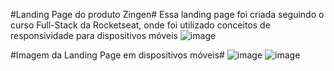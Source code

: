 #Landing Page do produto Zingen#
Essa landing page foi criada seguindo o curso Full-Stack da Rocketseat, onde foi utilizado conceitos de responsividade para dispositivos móveis
![image](https://github.com/user-attachments/assets/ada4af14-9b1c-4304-a8ac-c22820670b1d)

#Imagem da Landing Page em dispositivos móveis#
![image](https://github.com/user-attachments/assets/2edd2600-5dee-49c4-ac80-b3666809a3e0) ![image](https://github.com/user-attachments/assets/d3f39abe-fde9-491b-b036-6306e96903a4)


